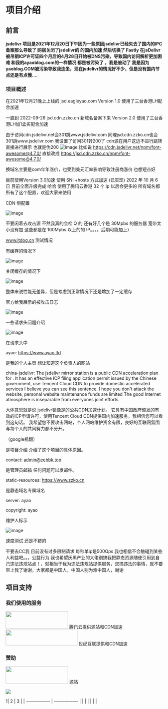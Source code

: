 # 项目介绍
## 前言
#### jsdelivr 项目是2021年12月20日下午因为一些原因jsdelivr已经失去了国内的IPC备案那么导致了 网宿关闭了jsdelivr的 的国内加速 然后切换了 Fastly 在jsDelivr被吊销ICP许可证四个月后的4月28日开始被DNS污染，导致国内访问解析更加困难 和我的ayaoblog.com的一样情况 都是被污染了 ，我是被动了 我是因为yaoblog.COM被污染导致我连坐，现在jsdelivr的情况好不少，但是没有国内节点还是有点慢....
### 项目概述
在2021年12月21晚上上线的 jsd.eagleyao.com Version 1.0 使用了三台香港LH配合加速

一直到 2022-09-26 jsd.cdn.zzko.cn 新域名备案下来 Version 2.0  使用了三台香港LH加1孟买配合加速

由于访问cdn.jsdelivr.net会301跳www.jsdelivr.com 同理jsd.cdn.zzko.cn也会301跳www.jsdelivr.com  我设置了访问301转200了 cdn源在用户这边不进行跳转直接进行展示 也就是伪200 
![image](https://user-images.githubusercontent.com/86733666/194760732-5c91dd9a-70c9-4ec5-874a-c844732009c7.png)
比如说
https://cdn.jsdelivr.net/npm/font-awesome@4.7.0/
直接改成
https://jsd.cdn.zzko.cn/npm/font-awesome@4.7.0/

换域名主要是com年年涨价，也受到美元汇率影响导致注册商涨价 也想短点好


目前使用Version 3.0加速 使用 SNI +hosts 方式加速 (已实现) 2022 年 10 月 6 日 目前全面升级完成 哈哈 使用了腾讯云香港 32 个 ip 以后会更多的 所有域名都所有了这个配置，欢迎大家来使用


CDN 侧配置

![image](https://user-images.githubusercontent.com/86733666/194452743-5af3b216-ac40-4bd5-bd56-6453814b11b6.png)

不要闲着去攻击源 不然我真的会栓 Q 的 还有好几个是 30Mpbs 的服务器 宽带太小没有加 这些都是在 100Mpbs 以上的的 IP。。。。后期可能加上）

www.itdog.cn  测试情况

有缓存的情况下

![image](https://user-images.githubusercontent.com/86733666/194452812-bff30e13-ac87-4d6e-8b88-fb599a28bc11.png)

关闭缓存的情况下

![image](https://user-images.githubusercontent.com/86733666/194452840-76775bb3-e7c9-4db6-86a6-d67e98c6fa4a.png)

整体来说性能无差异，但是考虑到正常情况下还是增加了一定缓存

官方给我展示的被攻击日志 

![image](https://user-images.githubusercontent.com/86733666/194457040-e599e47d-acbf-454f-b405-e12304e762d2.png)

一些请求头问题介绍

![image](https://user-images.githubusercontent.com/86733666/194452924-1334eb1f-f468-4b89-aa76-97bf8900fc33.png)

在请求头中

ayao: https://www.ayao.ltd

是我的个人主页 想让知道这个负责人的网站

china-jsdelivr: The jsdelivr mirror station is a public CDN acceleration plan for . It has an effective ICP filing application permit issued by the Chinese government, use Tencent Cloud CDN to provide domestic accelerated services  I believe you can see this sentence. I hope you don't attack the website, personal website maintenance funds are limited The good Internet atmosphere is inseparable from everyones joint efforts.

大体意思就是说
jsdelivr镜像是的公共CDN加速计划。 它具有中国政府颁发的有效的ICP申请许可，使用Tencent Cloud CDN提供国内加速服务，我相信您可以看到这句话。 我希望您不要攻击网站，个人网站维护资金有限，良好的互联网氛围与每个人的共同努力都不分开。

（google机翻）




是项目介绍 介绍了这个项目的具体原因。

contact: admin@eebbk.top

是管理员邮箱 任何问题可以发邮件。

static-resources: https://www.zzko.cn

是静态域名专属域名

server: ayao

copyright: ayao

维护人标示

![image](https://user-images.githubusercontent.com/86733666/194453609-37f68ed7-2347-4078-b951-f9eafe7326c5.png)

速度测试
还是不错的


不要去CC我 目前没有过多限制请求 每秒单ip是500Qps 我也相信不会触碰到某些人利益吧。。。公益行为 我也希望灰黑产业的大佬别搞我把静态资源随便引用到自己违法违规站点！，就相当于我为违法违规站提供服务，您搞违法的事情，就不要带上我了谢谢，大家都是中国人，中国人别为难中国人，谢谢


## 项目支持
### 我们使用的服务
<a href="https://cloud.tencent.com" id="Qcloud" target="_blank"><img src="https://user-images.githubusercontent.com/86733666/194760853-f5e77e56-92aa-4d2f-9c1e-3a1e61c124bc.png" width="200" height="55"></a>
腾讯云提供源站和CDN加速
<a href="https://www.azure.cn" id="Qcloud" target="_blank"><img src="https://user-images.githubusercontent.com/86733666/194761263-fe1522ce-3933-4a8b-bc52-09e4fad482e9.png" width="230" height="50"></a>
世纪互联提供和CDN加速

### 赞助
<a href="https://cloud.tencent.com" id="Qcloud" target="_blank"><img src="https://user-images.githubusercontent.com/86733666/194760853-f5e77e56-92aa-4d2f-9c1e-3a1e61c124bc.png" width="200" height="55"></a>
源站

<a href="https://www.xgzwlkjltd.com/" id="Qcloud" target="_blank"><img src="https://www.xgzwlkjltd.com/wp-content/uploads/2022/05/xgzwlkjltdlogo-1-150x150.png"></a>




1| 2  | 3  |
| ------------ | ------------ |
|   |   |
|   |   |


